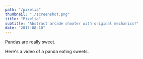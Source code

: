 ```yaml
---
path: "/pixelia"
thumbnail: "./screenshot.png"
title: "Pixelia"
subtitle: "Abstract arcade shooter with original mechanics!"
date: "2017-08-10"
---
```


Pandas are really sweet.

Here's a video of a panda eating sweets.
